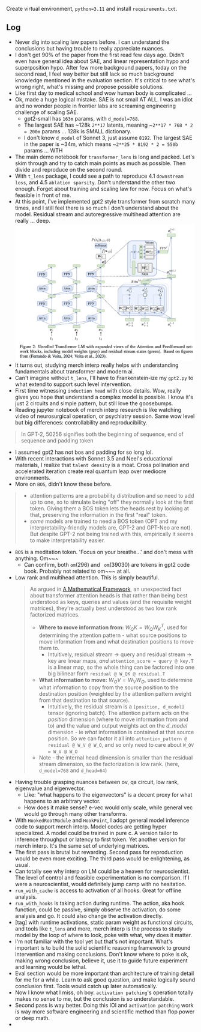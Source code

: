 Create virtual environment, `python=3.11` and install `requirements.txt`. 

## Log
- Never dig into scaling law papers before. I can understand the conclusions but having trouble to really appreciate nuances. 
- I don't get 90% of the paper from the first read few days ago. Didn't even have general idea about SAE, and linear representation hypo and superposition hypo. After few more background papers, today on the second read, I feel way better but still lack so much background knowledge mentioned in the evaluation section. It's critical to see what's wrong right, what's missing and propose possible solutions. 
- Like first day to medical school and wow human body is complicated ... 
- Ok, made a huge logical mistake. SAE is not small AT ALL. I was an idiot and no wonder people in frontier labs are screaming engineering challenge of scaling SAE.
    - gpt2-small has `163m` params, with `d_model=768`.
    - The largest SAE has ~128k `2**17` latents, meaning ~`2**17 * 768 * 2 = 200m` params ... 128k is SMALL dictionary. 
    - I don't know `d_model` of Sonnet 3, just assume `8192`. The largest SAE in the paper is ~34m, which means ~`2**25 * 8192 * 2 = 550b` params ... WTH
- The main demo notebook for `transformer_lens` is long and packed. Let's skim through and try to catch main points as much as possible. Then divide and reproduce on the second round. 
- With `t_lens` package, I could see a path to reproduce 4.1 `downstream loss`, and 4.5 `ablation sparsity`. Don't understand the other two enough. Forget about training and scaling law for now. Focus on what's feasible in front of me.
- At this point, I've implemented gpt2 style transformer from scratch many times, and I still feel there is so much I don't understand about the model. Residual stream and autoregressive multihead attention are really ... deep. ![](../asset/unrolled_transformer.png)
- It turns out, studying merch interp really helps with understanding fundamentals about transformer and modern ai. 
- Can't imagine without `t_lens`, I'll have to Frankenstein-ize my `gpt2.py` to what extend to support such level intervention.
- First time witnessing `induction head` with close details. Wow, really gives you hope that understand a complex model is possible. I know it's just 2 circuits and simple pattern, but still love the goosebumps. 
- Reading jupyter notebook of merch interp research is like watching video of neurosurgical operation, or psychiatry session. Same wow level but big differences: controllability and reproducibility. 
> In GPT-2, 50256 signifies both the beginning of sequence, end of sequence and padding token
- I assumed gpt2 has not bos and padding for so long lol. 
- With recent interactions with Sonnet 3.5 and Neel's educational materials, I realize that `talent density` is a moat. Cross pollination and accelerated iteration create real quantum leap over mediocre environments. 
- More on `BOS`, didn't know these before. 
> - attention patterns are a probability distribution and so need to add up to one, so to simulate being "off" they normally look at the first token. Giving them a BOS token lets the heads rest by looking at that, preserving the information in the first "real" token.
> - *some* models are trained to need a BOS token (OPT and my interpretability-friendly models are, GPT-2 and GPT-Neo are not). But despite GPT-2 not being trained with this, empirically it seems to make interpretability easier.
- `BOS` is a meditation token. 'Focus on your breathe...' and don't mess with anything. Om~~~
    - Can confirm, both `om`(296) and ` om`(39030) are tokens in gpt2 code book. Probably not related to om~~~ at all. 
- Low rank and multihead attention. This is simply beautiful. 
    >As argued in [A Mathematical Framework](https://transformer-circuits.pub/2021/framework/index.html), an unexpected fact about transformer attention heads is that rather than being best understood as keys, queries and values (and the requisite weight matrices), they're actually best understood as two low rank factorized matrices.
    >* **Where to move information from:** $W_QK = W_Q W_K^T$, used for determining the attention pattern - what source positions to move information from and what destination positions to move them to.
    >    * Intuitively, residual stream -> query and residual stream -> key are linear maps, *and* `attention_score = query @ key.T` is a linear map, so the whole thing can be factored into one big bilinear form `residual @ W_QK @ residual.T`
    >* **What information to move:** $W_OV = W_V W_O$, used to determine what information to copy from the source position to the destination position (weighted by the attention pattern weight from that destination to that source).
    >    * Intuitively, the residual stream is a `[position, d_model]` tensor (ignoring batch). The attention pattern acts on the *position* dimension (where to move information from and to) and the value and output weights act on the *d_model* dimension - ie *what* information is contained at that source position. So we can factor it all into `attention_pattern @ residual @ W_V @ W_O`, and so only need to care about `W_OV = W_V @ W_O`
    >* Note - the internal head dimension is smaller than the residual stream dimension, so the factorization is low rank. (here, `d_model=768` and `d_head=64`)
- Having trouble grasping nuances between ov, qa circuit, low rank, eigenvalue and eigenvector. 
    - Like: "what happens to the eigenvectors" is a decent proxy for what happens to an arbitrary vector.
    - How does it make sense? e-vec would only scale, while general vec would go through many other transforms. 
- With `HookedRootModule` and `HookPoint`, I adopt general model inference code to support merch interp. Model codes are getting hyper specialized. A model could be trained in pure c. A version tailor to inference throughput or latency to first token. Yet another version for merch interp. It's the same set of underlying matrices. 
- The first pass is brutal but rewarding. Second pass for reproduction would be even more exciting. The third pass would be enlightening, as usual. 
- Can totally see why interp on LM could be a heaven for neuroscientist. The level of control and feasible experimentation is no comparison. If I were a neuroscientist, would definitely jump camp with no hesitation. 
- `run_with_cache` is access to activation of all hooks. Great for offline analysis. 
- `run_with_hooks` is taking action during runtime. The action, aka hook function, could be passive, simply observe the activation, do some analysis and go. It could also change the activation directly. 
- [tag] with runtime activations, static param weight as functional circuits, and tools like `t_lens` and more, merch interp is the process to study model by the loop of where to look, poke with what, why does it matter.
- I'm not familiar with the tool yet but that's not important. What's important is to build the solid scientific reasoning framework to ground intervention and making conclusions. Don't know where to poke is ok, making wrong conclusion, believe it, use it to guide future experiment and learning would be lethal.
- Eval section would be more important than architecture of training detail for me for a while. Learn to ask good question, and make logically sound conclusion first. Tools would catch up later automatically. 
- Now I know what I miss, oh boy. `activation patching`'s operation totally makes no sense to me, but the conclusion is so understandable. 
- Second pass is way better. Doing this IOI and `activation patching` work is way more software engineering and scientific method than flop power or deep math. 
- 